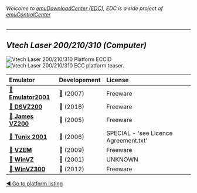 ###### Welcome to [emuDownloadCenter (EDC)](https://github.com/PhoenixInteractiveNL/emuDownloadCenter/wiki/), EDC is a side project of [emuControlCenter](https://github.com/PhoenixInteractiveNL/emuControlCenter/wiki/)
***
## _Vtech Laser 200/210/310 (Computer)_
![](https://raw.githubusercontent.com/wiki/PhoenixInteractiveNL/emuDownloadCenter/images_platform/ecc_l200_cell.png "Vtech Laser 200/210/310 Platform ECCID")
![](https://raw.githubusercontent.com/wiki/PhoenixInteractiveNL/emuDownloadCenter/images_platform/ecc_l200_teaser.png "Vtech Laser 200/210/310 ECC platform teaser.")

| Emulator | Developement | License |
|:---------|:-------------|:--------|
| [:file_folder: **Emulator2001**](https://github.com/PhoenixInteractiveNL/emuDownloadCenter/wiki/Emulator-emu2001#menu) | :red_circle: (2007) | Freeware |
| [:file_folder: **DSVZ200**](https://github.com/PhoenixInteractiveNL/emuDownloadCenter/wiki/Emulator-dsvz200#menu) | :large_blue_circle: (2016) | Freeware |
| [:file_folder: **James VZ200**](https://github.com/PhoenixInteractiveNL/emuDownloadCenter/wiki/Emulator-jvz200#menu) | :red_circle: (2005) | Freeware |
| [:file_folder: **Tunix 2001**](https://github.com/PhoenixInteractiveNL/emuDownloadCenter/wiki/Emulator-tunix2001#menu) | :red_circle: (2006) | SPECIAL - 'see Licence Agreement.txt' |
| [:file_folder: **VZEM**](https://github.com/PhoenixInteractiveNL/emuDownloadCenter/wiki/Emulator-vzem#menu) | :red_circle: (2009) | Freeware |
| [:file_folder: **WinVZ**](https://github.com/PhoenixInteractiveNL/emuDownloadCenter/wiki/Emulator-winvz#menu) | :red_circle: (2001) | UNKNOWN |
| [:file_folder: **WinVZ300**](https://github.com/PhoenixInteractiveNL/emuDownloadCenter/wiki/Emulator-winvz300#menu) | :red_circle: (2012) | Freeware |

[:arrow_backward: Go to platform listing](https://github.com/PhoenixInteractiveNL/emuDownloadCenter/wiki/EDC-Platform-List)
